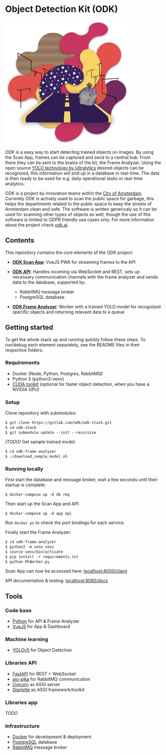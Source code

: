 # Object Detection Kit (ODK)

<img src="./images/odk-artwork-1.png" height="400">

ODK is a easy way to start detecting trained objects on images. By using the Scan App, frames can be captured and send to a central hub. From there they can be sent to the brains of the kit, the Frame Analyzer. Using the open source [YOLO technology by Ultralytics](https://github.com/ultralytics/yolov5) desired objects can be recognized, this information will end up in a database in real-time. The data is then ready to be used for e.g. daily operational tasks or real-time analytics.

ODK is a project by innovation teams within the [City of Amsterdam](https://www.amsterdam.nl/innovatie). Currently ODK is actively used to scan the public space for garbage, this helps the departments related to the public space to keep the streets of Amsterdam clean and safe. The software is written genericaly so it can be used for scanning other types of objects as well, though the use of this software is limited to GDPR friendly use cases only. For more information about the project check [odk.ai](https://www.odk.ai).

## Contents

This repository contains the core elements of the ODK project: 

- **[ODK Scan App](odk-app/)**: VueJS PWA for streaming frames to the API

- **[ODK API](odk-api/)**: Handles incoming via WebSocket and REST, sets up necessary communication channels with the frame analyzer and sends data to the database, supported by:
	- RabbitMQ message broker
	- PostgreSQL database

- **[ODK Frame Analyzer](https://gitlab.com/odk/odk-frame-analyzer)**: Worker with a trained YOLO model for recognized specific objects and returning relevant data to a queue

## Getting started

To get the whole stack up and running quickly follow these steps. To run/debug each element separately, see the README files in their respective folders.

### Requirements

- Docker (Node, Python, Postgres, RabbitMQ)
- Python 3 (python3-venv)
- [CUDA toolkit](https://docs.nvidia.com/cuda/cuda-installation-guide-linux/) (optional for faster object detection, when you have a NVIDIA GPU)

### Setup

Clone repository with submodules:
```
$ git clone https://gitlab.com/odk/odk-stack.git
$ cd odk-stack
$ git submodule update --init --recursive
```

_(TODO)_ Get sample trained model:
```
$ cd odk-frame-analyzer
$ ./download_sample_model.sh
```

### Running locally

First start the database and message broker, wait a few seconds until their startup is complete:
```
$ docker-compose up -d db rmq
```

Then start up the Scan App and API:
```
$ docker-compose up -d app api
```

Run `docker ps` to check the port bindings for each service.

Finally start the Frame Analyzer:
```
$ cd odk-frame-analyzer
$ python3 -m venv venv
$ source venv/bin/activate
$ pip install -r requirements.txt
$ python MlWorker.py
```

Scan App can now be accessed here: [localhost:8000/client](http://localhost:8000/client)
 
API documentation & testing: [localhost:8080/docs](http://localhost:8080/docs)

## Tools

### Code base

- [Python](https://www.python.org/) for API & Frame Analyzer
- [VueJS](https://vuejs.org/) for App & Dashboard

### Machine learning

- [YOLOv5](https://github.com/ultralytics/yolov5/) for Object Detection

### Libraries API

- [FastAPI](https://fastapi.tiangolo.com/) for REST + WebSocket
- [aio-pika](https://aio-pika.readthedocs.io/en/latest/) for RabbitMQ communication
- [Uvicorn](https://www.uvicorn.org/) as ASGI server
- [Starlette](https://www.starlette.io/) as ASGI framework/toolkit

### Libraries app

_TODO_

### Infrastructure

- [Docker](https://www.docker.com/) for development & deployment
- [PostgreSQL](https://www.postgresql.org) database
- [RabbitMQ](https://www.rabbitmq.com/) message broker